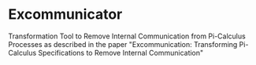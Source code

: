 # Excommunicator
Transformation Tool to Remove Internal Communication from Pi-Calculus Processes as described in the paper "Excommunication: Transforming Pi-Calculus Specifications to Remove Internal Communication"

